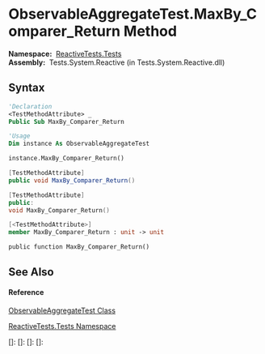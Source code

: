 # ObservableAggregateTest.MaxBy\_Comparer\_Return Method

**Namespace:**  [ReactiveTests.Tests](ReactiveTests.Tests\ReactiveTests.Tests.md)  
**Assembly:**  Tests.System.Reactive (in Tests.System.Reactive.dll)

## Syntax

```vb
'Declaration
<TestMethodAttribute> _
Public Sub MaxBy_Comparer_Return
```

```vb
'Usage
Dim instance As ObservableAggregateTest

instance.MaxBy_Comparer_Return()
```

```csharp
[TestMethodAttribute]
public void MaxBy_Comparer_Return()
```

```c++
[TestMethodAttribute]
public:
void MaxBy_Comparer_Return()
```

```fsharp
[<TestMethodAttribute>]
member MaxBy_Comparer_Return : unit -> unit 
```

```jscript
public function MaxBy_Comparer_Return()
```

## See Also

#### Reference

[ObservableAggregateTest Class](ObservableAggregateTest\ObservableAggregateTest.md)

[ReactiveTests.Tests Namespace](ReactiveTests.Tests\ReactiveTests.Tests.md)

[]: 
[]: 
[]: 
[]: 